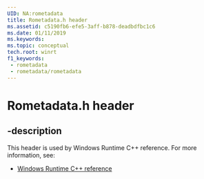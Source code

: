 ```yaml
---
UID: NA:rometadata
title: Rometadata.h header
ms.assetid: c5190fb6-efe5-3aff-b878-deadbdfbc1c6
ms.date: 01/11/2019
ms.keywords: 
ms.topic: conceptual
tech.root: winrt
f1_keywords:
 - rometadata
 - rometadata/rometadata
---
```


# Rometadata.h header


## -description

This header is used by Windows Runtime C++ reference. For more information, see:

- [Windows Runtime C++ reference](../_winrt/index.md)

